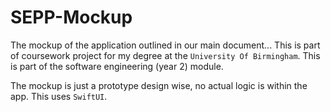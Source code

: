 # SEPP-Mockup 
The mockup of the application outlined in our main document... 
This is part of coursework project for my degree at the `University Of Birmingham`. This is part of the software engineering (year 2) module.

The mockup is just a prototype design wise, no actual logic is within the app. This uses `SwiftUI`.

